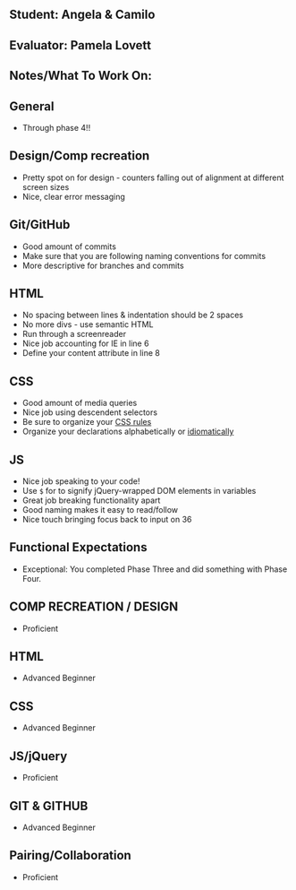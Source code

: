## Student: Angela & Camilo
## Evaluator: Pamela Lovett
## Notes/What To Work On:

## General
- Through phase 4!!

## Design/Comp recreation
- Pretty spot on for design - counters falling out of alignment at different screen sizes
- Nice, clear error messaging

## Git/GitHub
- Good amount of commits
- Make sure that you are following naming conventions for commits
- More descriptive for branches and commits

## HTML
- No spacing between lines & indentation should be 2 spaces
- No more divs - use semantic HTML 
- Run through a screenreader
- Nice job accounting for IE in line 6
- Define your content attribute in line 8

## CSS
- Good amount of media queries
- Nice job using descendent selectors
- Be sure to organize your [CSS rules](https://smacss.com/book/categorizing)
- Organize your declarations alphabetically or [idiomatically](https://github.com/necolas/idiomatic-css)

## JS
- Nice job speaking to your code!
- Use `$` for to signify jQuery-wrapped DOM elements in variables
- Great job breaking functionality apart
- Good naming makes it easy to read/follow
- Nice touch bringing focus back to input on 36

## Functional Expectations

* Exceptional: You completed Phase Three and did something with Phase Four.

## COMP RECREATION / DESIGN
 
* Proficient  

## HTML

* Advanced Beginner  

## CSS

* Advanced Beginner  

## JS/jQuery
  
* Proficient  

## GIT & GITHUB

* Advanced Beginner    

## Pairing/Collaboration

* Proficient    
